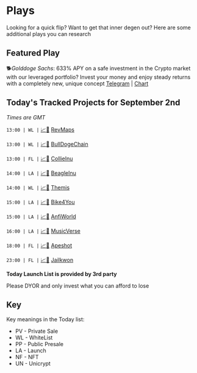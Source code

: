 
# Plays

Looking for a quick flip? Want to get that inner degen out? Here are some additional plays you can research

## Featured Play


🐕*Golddoge Sachs*: 633% APY on a safe investment in the Crypto market with our leveraged portfolio? Invest your money and enjoy steady returns with a completely new, unique concept
[Telegram](https://t.me/GolddogeSachs) | [Chart](https://app.nexuscrypto.com/token/bsc/0x301c565e1114452eb8237f8ba837e2c846393fa1)

## Today's Tracked Projects for September 2nd
_Times are GMT_

`13:00 | WL |` [📈](https://app.nexuscrypto.com/token/bsc/0xb8b3ff67d42fc557141f3f8c1a3a48c91be70975)[📲](https://www.pinksale.finance/launchpad/0xD52B5708aa15FF915A3077Ef3514A2f4c51fe09C?chain=BSC) [RevMaps](https://t.me/RevMapsGlobalCommunity)

`13:00 | WL |` [📈](https://app.nexuscrypto.com/token/bsc/0xf462a351cff44716b0d31df87976467fdf83cb9d)[📲](https://www.pinksale.finance/launchpad/0x5d41D098b91d4450E4e5394601f3B48396F5Cf6E?chain=BSC) [BullDogeChain](https://t.me/BullDogeChain_Group)

`13:00 | FL |` [📈](https://app.nexuscrypto.com/token/bsc/0x31491c35c094a0336f4859dd94ab9466709dec45)[📲](https://gempad.app/presale/0x27b95D612cB4910C611A8F4B6e04ef389ba412ec?chainId=56) [CollieInu](https://t.me/Collieinu_Portal)

`14:00 | LA |` [📈](https://app.nexuscrypto.com/token/bsc/0x785700bc30de3c9a8f1dcd5cdb2652150f36ecd5)[📲](https://www.pinksale.finance/launchpad/0xb03b593c89aa23150e565f8f06e637b69cd75504?chain=BSC) [BeagleInu](https://t.me/BeagleInuGlobal)

`14:00 | WL |` [📈](https://app.nexuscrypto.com/token/bsc/0xc85d6b608be973a6a288f20ee44f80a765809c4e)[📲](https://www.pinksale.finance/launchpad/0x115F23E16C624063dbc3D55A3D1a3DC1a33f1239?chain=BSC) [Themis](https://t.me/ThemisCoin)

`15:00 | LA |` [📈](https://app.nexuscrypto.com/token/bsc/0x476664bd95caca3fcbb7fd7447ecdf9abad4246c)[📲](https://www.pinksale.finance/launchpad/0xD2D3b3975fd36Fa1760a0e47DbC3ce557AE680E9?chain=BSC) [Bike4You](http://t.me/bike4you_bsc)

`15:00 | LA |` [📈](https://app.nexuscrypto.com/token/bsc/0x4c161d6cf0ec884141c44c852510ff5b1b2d5092)[📲](https://gempad.app/presale/0xB93Be7b8703f419dd4b2898B896E94257de5baf5?chainId=56) [AnfiWorld](https://t.me/AniFiWorld)

`16:00 | LA |` [📈](https://app.nexuscrypto.com/token/bsc/0xebcd1cabb7b1ff137b74303771c9076ca37583ae)[📲](https://www.pinksale.finance/launchpad/0xfeF404f5D35bC33314FbE1a1881C79621bB1D488?chain=BSC) [MusicVerse](https://t.me/MusicVerse_BSC)

`18:00 | FL |` [📈](https://app.nexuscrypto.com/token/bsc/0xdc703db2c164a45e0edfaef85503c46fc849b3b2)[📲](https://www.pinksale.finance/launchpad/0x1B590AD66A95619EdF681f8D5C314ba1ED5c734D?chain=BSC) [Apeshot](https://t.me/apeshot_io)

`23:00 | FL |` [📈](https://app.nexuscrypto.com/token/bsc/0x4c267653e851876dede1c90d494c2fc3f7f01178)[📲](https://www.pinksale.finance/launchpad/0x6C08b396Bc2E65cEa354c900d30a807D778b9B02?chain=BSC%F0%9F%8E%89) [Jailkwon](https://t.me/Jailkwontoken)


**Today Launch List is provided by 3rd party**

Please DYOR and only invest what you can afford to lose

## Key
Key meanings in the Today list:

- PV - Private Sale
- WL - WhiteList
- PP - Public Presale
- LA - Launch
- NF - NFT
- UN - Unicrypt